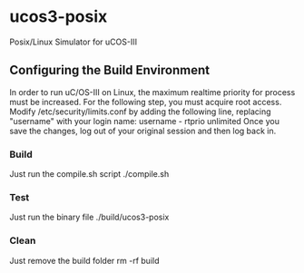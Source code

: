 # ucos3-posix
Posix/Linux Simulator for uCOS-III
## Configuring the Build Environment ##
  In order to run uC/OS-III on Linux, the maximum realtime priority for process must be increased. For the following step, you must acquire root access. Modify /etc/security/limits.conf by adding the following line, replacing "username" with your login name:
          username   -   rtprio   unlimited
  Once you save the changes, log out of your original session and then log back in.

### Build ###
  Just run the compile.sh script
  ./compile.sh


### Test ###
  Just run the binary file
  ./build/ucos3-posix


### Clean ###
  Just remove the build folder
  rm -rf build
